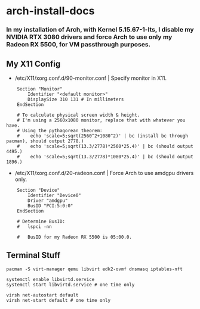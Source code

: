 # arch-install-docs
### In my installation of Arch, with Kernel 5.15.67-1-lts, I disable my NVIDIA RTX 3080 drivers and force Arch to use only my Radeon RX 5500, for VM passthrough purposes.



## My X11 Config
- /etc/X11/xorg.conf.d/90-monitor.conf | Specify monitor in X11.
```
    Section "Monitor"
        Identifier "<default monitor>"
        DisplaySize 310 131 # In millimeters
    EndSection
    
    # To calculate physical screen width & height.
    # I'm using a 2560x1080 monitor, replace that with whatever you have.
    # Using the pythagorean theorem:
    #    echo 'scale=5;sqrt(2560^2+1080^2)' | bc (install bc through pacman), should output 2778.)
    #    echo 'scale=5;sqrt(13.3/2778)*2560*25.4)' | bc (should output 4495.)
    #    echo 'scale=5;sqrt(13.3/2778)*1080*25.4)' | bc (should output 1896.)
```

- /etc/X11/xorg.conf.d/20-radeon.conf | Force Arch to use amdgpu drivers only.
```
    Section "Device"
        Identifier "Device0"
        Driver "amdgpu"
        BusID "PCI:5:0:0"
    EndSection
    
    # Determine BusID:
    #   lspci -nn
        
    #   BusID for my Radeon RX 5500 is 05:00.0.
```

## Terminal Stuff
```
pacman -S virt-manager qemu libvirt edk2-ovmf dnsmasq iptables-nft

systemctl enable libvirtd.service
systemctl start libvirtd.service # one time only

virsh net-autostart default
virsh net-start default # one time only

```

